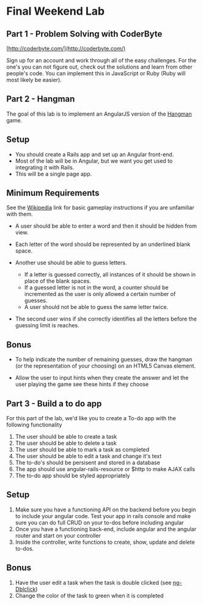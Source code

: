 # Final Weekend Lab

## Part 1 - Problem Solving with CoderByte

[http://coderbyte.com/](http://coderbyte.com/)

Sign up for an account and work through all of the easy challenges. For the one's you can not figure out, check out the solutions and learn from other people's code. You can implement this in JavaScript or Ruby (Ruby will most likely be easier).

## Part 2 - Hangman

The goal of this lab is to implement an AngularJS
version of the
[Hangman](http://en.wikipedia.org/wiki/Hangman_%28game%29)
game.

## Setup

- You should create a Rails app and set up an Angular front-end.
- Most of the lab will be in Angular, but we want you get used to
  integrating it with Rails.
- This will be a single page app.

## Minimum Requirements

See the [Wikipedia](http://en.wikipedia.org/wiki/Hangman_%28game%29)
link for basic gameplay instructions if you are unfamiliar with them.

- A user should be able to enter a word and then it should be hidden
  from view.
- Each letter of the word should be represented by an underlined blank
  space.
- Another use should be able to guess letters.

    - If a letter is guessed correctly, all instances of it should be
      shown in place of the blank spaces.
    - If a guessed letter is not in the word, a counter should be
      incremented as the user is only allowed a certain number of
      guesses.
    - A user should not be able to guess the same letter twice.

- The second user wins if she correctly identifies all the letters
  before the guessing limit is reaches.

## Bonus

- To help indicate the number of remaining guesses, draw the hangman
  (or the representation of your choosing) on an HTML5 Canvas element.

- Allow the user to input hints when they create the answer and let the user playing the game see these hints if they choose

## Part 3 - Build a to do app

For this part of the lab, we'd like you to create a To-do app with the following functionality 

1. The user should be able to create a task 
2. The user should be able to delete a task
3. The user should be able to mark a task as completed 
4. The user should be able to edit a task and change it's text
7. The to-do's should be persisent and stored in a database
8. The app should use angular-rails-resource or $http to make AJAX calls
6. The to-do app should be styled appropriately 

## Setup

1. Make sure you have a functioning API on the backend before you begin to include your angular code. Test your app in rails console and make sure you can do full CRUD on your to-dos before including angular
2. Once you have a functioning back-end, include angular and the angular router and start on your controller
3. Inside the controller, write functions to create, show, update and delete to-dos. 

## Bonus

1. Have the user edit a task when the task is double clicked (see [ng-Dblclick](xhttps://docs.angularjs.org/api/ng/directive/ngDblclick)) 
2. Change the color of the task to green when it is completed
